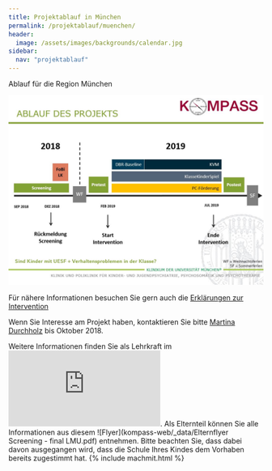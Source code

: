 ```yaml
---
title: Projektablauf in München
permalink: /projektablauf/muenchen/
header:
  image: /assets/images/backgrounds/calendar.jpg
sidebar:
  nav: "projektablauf"
---
```


Ablauf für die Region München

![Grafik zum Projektablauf München](/assets/images/Ablauf_MUC.JPG)

Für nähere Informationen besuchen Sie gern auch die [Erklärungen zur Intervention](http://www.kompass-forschung.de/ueber-die-studie/interventionen/) 

Wenn Sie Interesse am Projekt haben, kontaktieren Sie bitte [Martina Durchholz](http://www.kompass-forschung.de/team/#Martina+Durchholz%2C+M.+Sc.) bis Oktober 2018.

Weitere Informationen finden Sie als Lehrkraft im ![Flyer](https://github.com/KatharinaGaluschka/kompass-web/blob/master/_data/180731%20Flyer_Lehrkr%C3%A4fte%20LMU.pdf).
Als Elternteil können Sie alle Informationen aus diesem ![Flyer](kompass-web/_data/Elternflyer Screening - final LMU.pdf) entnehmen. Bitte beachten Sie, dass dabei davon ausgegangen wird, dass die Schule Ihres Kindes dem Vorhaben bereits zugestimmt hat.
{% include machmit.html %}



